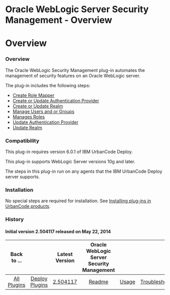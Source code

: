 
Oracle WebLogic Server Security Management - Overview
=====================================================

# Overview



### Overview




 


The Oracle WebLogic Security Management plug-in automates the management of security features on an Oracle WebLogic server.


The plug-in includes the following steps:


* [Create Role Mapper](#create_role_mapper)
* [Create or Update Authentication Provider](#create_or_update_authentication_provider)
* [Create or Update Realm](#create_or_update_realm)
* [Manage Users and or Groups](#manage_users_and_or_groups)
* [Manages Roles](#steps)
* [Update Authentication Provider](#update_authentication_provider)
* [Update Realm](#update_realm)


### Compatibility


This plug-in requires version 6.0.1 of IBM UrbanCode Deploy.


This plug-in supports WebLogic Server versions 10g and later.


The steps in this plug-in run on any agents that the IBM UrbanCode Deploy server supports.


### Installation


No special steps are required for installation. See [Installing plug-ins in UrbanCode products](https://www.urbancode.com/resource/installing-plug-ins-in-urbancode-products/ "Installing plug-ins in UrbanCode Deploy").


### History


#### Initial version 2.504117 released on May 22, 2014




|Back to ...||Latest Version|Oracle WebLogic Server Security Management |||||
| :---: | :---: | :---: | :---: | :---: | :---: | :---: | :---: |
|[All Plugins](../../index.md)|[Deploy Plugins](../README.md)|[2.504117](https://raw.githubusercontent.com/UrbanCode/IBM-UCD-PLUGINS/main/files/WebLogicSecurityMgmt/WLS-Security-Management-2.504117.zip)|[Readme](README.md)|[Usage](usage.md)|[Troubleshooting](troubleshooting.md)|[Steps](steps.md)|[Downloads](downloads.md)|
